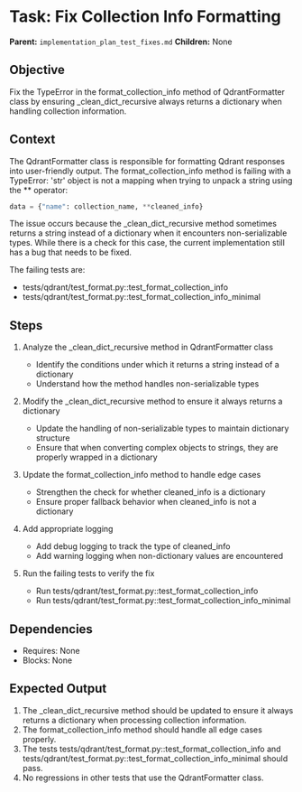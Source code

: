 # Task: Fix Collection Info Formatting
**Parent:** `implementation_plan_test_fixes.md`
**Children:** None

## Objective
Fix the TypeError in the format_collection_info method of QdrantFormatter class by ensuring _clean_dict_recursive always returns a dictionary when handling collection information.

## Context
The QdrantFormatter class is responsible for formatting Qdrant responses into user-friendly output. The format_collection_info method is failing with a TypeError: 'str' object is not a mapping when trying to unpack a string using the ** operator:

```python
data = {"name": collection_name, **cleaned_info}
```

The issue occurs because the _clean_dict_recursive method sometimes returns a string instead of a dictionary when it encounters non-serializable types. While there is a check for this case, the current implementation still has a bug that needs to be fixed.

The failing tests are:
- tests/qdrant/test_format.py::test_format_collection_info
- tests/qdrant/test_format.py::test_format_collection_info_minimal

## Steps
1. Analyze the _clean_dict_recursive method in QdrantFormatter class
   - Identify the conditions under which it returns a string instead of a dictionary
   - Understand how the method handles non-serializable types

2. Modify the _clean_dict_recursive method to ensure it always returns a dictionary
   - Update the handling of non-serializable types to maintain dictionary structure
   - Ensure that when converting complex objects to strings, they are properly wrapped in a dictionary

3. Update the format_collection_info method to handle edge cases
   - Strengthen the check for whether cleaned_info is a dictionary
   - Ensure proper fallback behavior when cleaned_info is not a dictionary

4. Add appropriate logging
   - Add debug logging to track the type of cleaned_info
   - Add warning logging when non-dictionary values are encountered

5. Run the failing tests to verify the fix
   - Run tests/qdrant/test_format.py::test_format_collection_info
   - Run tests/qdrant/test_format.py::test_format_collection_info_minimal

## Dependencies
- Requires: None
- Blocks: None

## Expected Output
1. The _clean_dict_recursive method should be updated to ensure it always returns a dictionary when processing collection information.
2. The format_collection_info method should handle all edge cases properly.
3. The tests tests/qdrant/test_format.py::test_format_collection_info and tests/qdrant/test_format.py::test_format_collection_info_minimal should pass.
4. No regressions in other tests that use the QdrantFormatter class.
